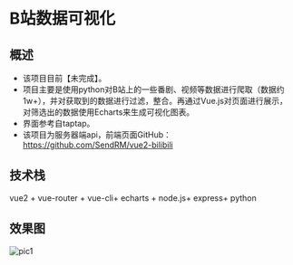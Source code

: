 # B站数据可视化

## 概述

- 该项目目前【未完成】。
- 项目主要是使用python对B站上的一些番剧、视频等数据进行爬取（数据约1w+），并对获取到的数据进行过滤，整合。再通过Vue.js对页面进行展示，对筛选出的数据使用Echarts来生成可视化图表。
- 界面参考自taptap。
- 该项目为服务器端api，前端页面GitHub：https://github.com/SendRM/vue2-bilibili

## 技术栈

vue2 + vue-router + vue-cli+ echarts + node.js+ express+ python

## 效果图

![pic1](https://user-images.githubusercontent.com/69138150/192107027-5e87ebc3-0084-42c1-be2f-0eda59e88a4e.png)